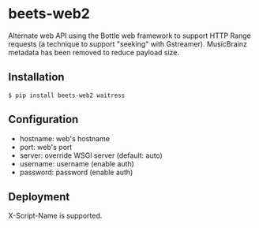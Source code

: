 # beets-web2

Alternate web API using the Bottle web framework to support HTTP Range
requests (a technique to support "seeking" with Gstreamer). MusicBrainz
metadata has been removed to reduce payload size.

## Installation

    $ pip install beets-web2 waitress

## Configuration

* hostname: web's hostname
* port: web's port
* server: override WSGI server (default: auto)
* username: username (enable auth)
* password: password (enable auth)

## Deployment

X-Script-Name is supported.
